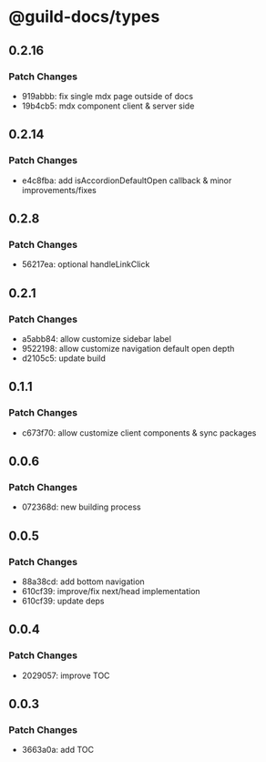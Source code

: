 # @guild-docs/types

## 0.2.16

### Patch Changes

- 919abbb: fix single mdx page outside of docs
- 19b4cb5: mdx component client & server side

## 0.2.14

### Patch Changes

- e4c8fba: add isAccordionDefaultOpen callback & minor improvements/fixes

## 0.2.8

### Patch Changes

- 56217ea: optional handleLinkClick

## 0.2.1

### Patch Changes

- a5abb84: allow customize sidebar label
- 9522198: allow customize navigation default open depth
- d2105c5: update build

## 0.1.1

### Patch Changes

- c673f70: allow customize client components & sync packages

## 0.0.6

### Patch Changes

- 072368d: new building process

## 0.0.5

### Patch Changes

- 88a38cd: add bottom navigation
- 610cf39: improve/fix next/head implementation
- 610cf39: update deps

## 0.0.4

### Patch Changes

- 2029057: improve TOC

## 0.0.3

### Patch Changes

- 3663a0a: add TOC

